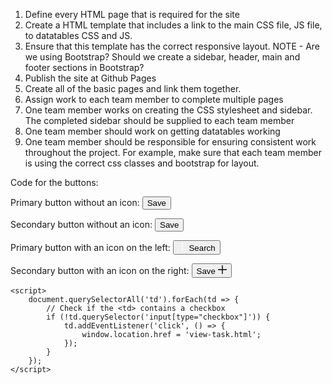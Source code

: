 1. Define every HTML page that is required for the site
2. Create a HTML template that includes a link to the main CSS file, JS file, to datatables CSS and JS.
3. Ensure that this template has the correct responsive layout.
NOTE - Are we using Bootstrap? Should we create a sidebar, header, main and footer sections in Bootstrap?
4. Publish the site at Github Pages
5. Create all of the basic pages and link them together.
6. Assign work to each team member to complete multiple pages
7. One team member works on creating the CSS stylesheet and sidebar. The completed sidebar should be supplied to each team member
8. One team member should work on getting datatables working
9. One team member should be responsible for ensuring consistent work throughout the project. For example, make sure that each team member is using the correct css classes and bootstrap for layout.

Code for the buttons:

Primary button without an icon:
<button class="btn btn-primary">Save</button>

Secondary button without an icon:
<button class="btn btn-secondary">Save</button>

Primary button with an icon on the left:
<button class="btn btn-primary icon-left">
<span class="btn-icon">
<svg xmlns="http://www.w3.org/2000/svg" width="14" height="14"
viewBox="0 0 10 10" fill="none"><path d="M5 0.385742V9.67146" stroke="white" stroke-linecap="round"
stroke-linejoin="round"/><path d="M0.357422 5H9.64314" stroke="white" stroke-linecap="round"stroke-linejoin="round"/></svg>
</span>Search</button>

Secondary button with an icon on the right:
<button class="btn btn-secondary icon-right">
Save <span class="btn-icon">
<svg xmlns="http://www.w3.org/2000/svg" width="14" height="14" viewBox="0 0 10 10" fill="none"><path d="M5 0.385742V9.67146" stroke="black" stroke-linecap="round" stroke-linejoin="round" /> <path d="M0.357422 5H9.64314" stroke="black" stroke-linecap="round" stroke-linejoin="round"/></svg>
</span>
</button>

```
<script>
    document.querySelectorAll('td').forEach(td => {
        // Check if the <td> contains a checkbox
        if (!td.querySelector('input[type="checkbox"]')) {
            td.addEventListener('click', () => {
                window.location.href = 'view-task.html';
            });
        }
    });
</script>
```
